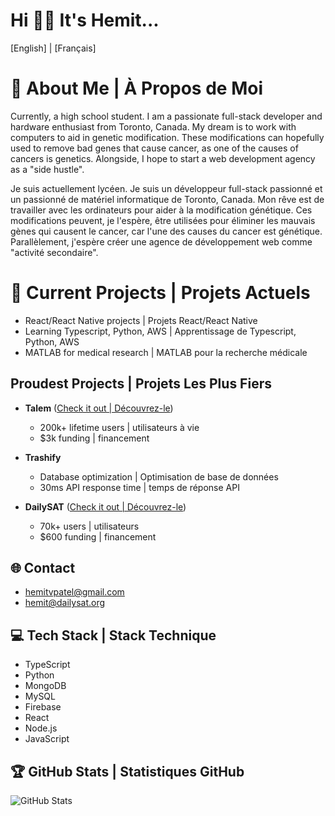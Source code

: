 # Hi 👋🏽 It's Hemit...

[English] | [Français]

# 💫 About Me | À Propos de Moi
Currently, a high school student. I am a passionate full-stack developer and hardware enthusiast from Toronto, Canada. My dream is to work with computers to aid in genetic modification. These modifications can hopefully used to remove bad genes that cause cancer, as one of the causes of cancers is genetics. Alongside, I hope to start a web development agency as a "side hustle".

Je suis actuellement lycéen. Je suis un développeur full-stack passionné et un passionné de matériel informatique de Toronto, Canada. Mon rêve est de travailler avec les ordinateurs pour aider à la modification génétique. Ces modifications peuvent, je l'espère, être utilisées pour éliminer les mauvais gènes qui causent le cancer, car l'une des causes du cancer est génétique. Parallèlement, j'espère créer une agence de développement web comme "activité secondaire".

# 🔭 Current Projects | Projets Actuels
- React/React Native projects | Projets React/React Native
- Learning Typescript, Python, AWS | Apprentissage de Typescript, Python, AWS
- MATLAB for medical research | MATLAB pour la recherche médicale

## Proudest Projects | Projets Les Plus Fiers
- **Talem** ([Check it out | Découvrez-le](http://www.talem.org))
  - 200k+ lifetime users | utilisateurs à vie
  - $3k funding | financement

- **Trashify**
  - Database optimization | Optimisation de base de données
  - 30ms API response time | temps de réponse API

- **DailySAT** ([Check it out | Découvrez-le](http://www.dailysat.tech))
  - 70k+ users | utilisateurs
  - $600 funding | financement

## 🌐 Contact
- hemitvpatel@gmail.com
- hemit@dailysat.org

## 💻 Tech Stack | Stack Technique
- TypeScript
- Python
- MongoDB
- MySQL
- Firebase
- React
- Node.js
- JavaScript

## 🏆 GitHub Stats | Statistiques GitHub
![GitHub Stats](https://github-readme-streak-stats.herokuapp.com/?user=Hemit99123&theme=dark&hide_border=false)
